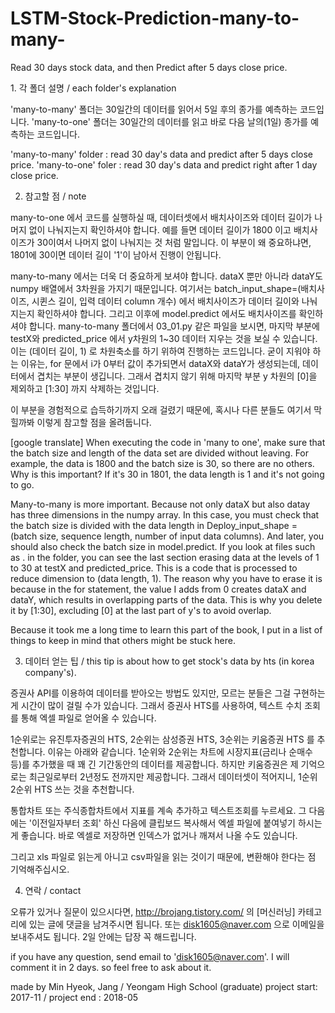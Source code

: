 # LSTM-Stock-Prediction-many-to-many-
Read 30 days stock data, and then Predict after 5 days close price.


﻿1. 각 폴더 설명 / each folder's explanation

'many-to-many' 폴더는 30일간의 데이터를 읽어서 5일 후의 종가를 예측하는 코드입니다.
'many-to-one' 폴더는 30일간의 데이터를 읽고 바로 다음 날의(1일) 종가를 예측하는 코드입니다.

'many-to-many' folder : read 30 day's data and predict after 5 days close price.
'many-to-one' foler : read 30 day's data and predict right after 1 day close price.



2. 참고할 점 / note

many-to-one 에서 코드를 실행하실 때, 데이터셋에서 배치사이즈와 데이터 길이가 나머지 없이 나눠지는지 확인하셔야 합니다.
예를 들면 데이터 길이가 1800 이고 배치사이즈가 30이여서 나머지 없이 나눠지는 것 처럼 말입니다.
이 부분이 왜 중요하냐면, 1801에 30이면 데이터 길이 '1'이 남아서 진행이 안됩니다.

many-to-many 에서는 더욱 더 중요하게 보셔야 합니다. dataX 뿐만 아니라 dataY도 numpy 배열에서 3차원을 가지기 때문입니다.
여기서는 batch_input_shape=(배치사이즈, 시퀸스 길이, 입력 데이터 column 개수) 에서 배치사이즈가 데이터 길이와 나눠지는지 확인하셔야 합니다.
그리고 이후에 model.predict 에서도 배치사이즈를 확인하셔야 합니다.
many-to-many 폴더에서 03_01.py 같은 파일을 보시면, 마지막 부분에 testX와 predicted_price 에서 y차원의 1~30 데이터 지우는 것을 보실 수 있습니다.
이는 (데이터 길이, 1) 로 차원축소를 하기 위하여 진행하는 코드입니다.
굳이 지워야 하는 이유는, for 문에서 i가 0부터 값이 추가되면서 dataX와 dataY가 생성되는데, 데이터에서 겹치는 부분이 생깁니다.
그래서 겹치지 않기 위해 마지막 부분 y 차원의 [0]을 제외하고 [1:30] 까지 삭제하는 것입니다.

이 부분을 경험적으로 습득하기까지 오래 걸렸기 때문에, 혹시나 다른 분들도 여기서 막힐까봐 이렇게 참고할 점을 올려둡니다.


[google translate]
When executing the code in 'many to one', make sure that the batch size and length of the data set are divided without leaving.
For example, the data is 1800 and the batch size is 30, so there are no others.
Why is this important? If it's 30 in 1801, the data length is 1 and it's not going to go.

Many-to-many is more important. Because not only dataX but also datay has three dimensions in the numpy array.
In this case, you must check that the batch size is divided with the data length in Deploy_input_shape = (batch size, sequence length, number of input data columns).
And later, you should also check the batch size in model.predict.
If you look at files such as . in the folder, you can see the last section erasing data at the levels of 1 to 30 at testX and predicted_price.
This is a code that is processed to reduce dimension to (data length, 1).
The reason why you have to erase it is because in the for statement, the value I adds from 0 creates dataX and dataY, which results in overlapping parts of the data.
This is why you delete it by [1:30], excluding [0] at the last part of y's to avoid overlap.

Because it took me a long time to learn this part of the book, I put in a list of things to keep in mind that others might be stuck here.




3. 데이터 얻는 팁 / this tip is about how to get stock's data by hts (in korea company's).

증권사 API를 이용하여 데이터를 받아오는 방법도 있지만, 모르는 분들은 그걸 구현하는게 시간이 많이 걸릴 수가 있습니다.
그래서 증권사 HTS를 사용하여, 텍스트 수치 조회를 통해 엑셀 파일로 얻어올 수 있습니다.

1순위로는 유진투자증권의 HTS, 2순위는 삼성증권 HTS, 3순위는 키움증권 HTS 를 추천합니다.
이유는 아래와 같습니다. 1순위와 2순위는 차트에 시장지표(금리나 순매수 등)를 추가했을 때 꽤 긴 기간동안의 데이터를 제공합니다.
하지만 키움증권은 제 기억으로는 최근일로부터 2년정도 전까지만 제공합니다. 그래서 데이터셋이 적어지니, 1순위 2순위 HTS 쓰는 것을 추천합니다.

통합차트 또는 주식종합차트에서 지표를 계속 추가하고 텍스트조회를 누르세요.
그 다음에는 '이전일자부터 조회' 하신 다음에 클립보드 복사해서 엑셀 파일에 붙여넣기 하시는게 좋습니다.
바로 엑셀로 저장하면 인덱스가 없거나 깨져서 나올 수도 있습니다.

그리고 xls 파일로 읽는게 아니고 csv파일을 읽는 것이기 때문에, 변환해야 한다는 점 기억해주십시오.





4. 연락 / contact

오류가 있거나 질문이 있으시다면, http://brojang.tistory.com/ 의 [머신러닝] 카테고리에 있는 글에 댓글을 남겨주시면 됩니다.
또는 disk1605@naver.com 으로 이메일을 보내주셔도 됩니다. 2일 안에는 답장 꼭 해드립니다.
 
⁭if you have any question, send email to 'disk1605@naver.com'.
I will comment it in 2 days. so feel free to ask about it.







made by Min Hyeok, Jang / Yeongam High School (graduate)
project start: 2017-11 / project end : 2018-05
